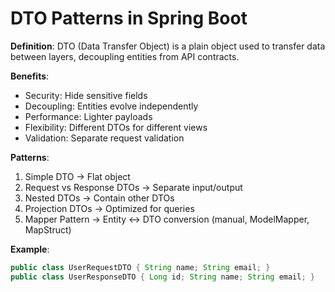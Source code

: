 # DTO Patterns in Spring Boot

**Definition**: DTO (Data Transfer Object) is a plain object used to transfer data between layers, decoupling entities from API contracts.

**Benefits**:
- Security: Hide sensitive fields
- Decoupling: Entities evolve independently
- Performance: Lighter payloads
- Flexibility: Different DTOs for different views
- Validation: Separate request validation

**Patterns**:
1. Simple DTO → Flat object
2. Request vs Response DTOs → Separate input/output
3. Nested DTOs → Contain other DTOs
4. Projection DTOs → Optimized for queries
5. Mapper Pattern → Entity ↔ DTO conversion (manual, ModelMapper, MapStruct)

**Example**:
```java
public class UserRequestDTO { String name; String email; }
public class UserResponseDTO { Long id; String name; String email; }
```